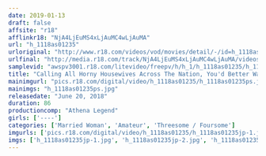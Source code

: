 ```yaml
---
date: 2019-01-13
draft: false
affsite: "r18"
afflinkr18: "NjA4LjEuMS4xLjAuMC4wLjAuMA"
url: "h_1118as01235"
urloriginal: "http://www.r18.com/videos/vod/movies/detail/-/id=h_1118as01235"
urlfinal: "http://media.r18.com/track/NjA4LjEuMS4xLjAuMC4wLjAuMA/videos/vod/movies/detail/-/id=h_1118as01235"
samplevid: "awspv3001.r18.com/litevideo/freepv/h/h_1/h_1118as01235/h_1118as01235_dmb_s.mp4"
title: "Calling All Horny Housewives Across The Nation, You'd Better Wash Your Pussies And Wait For Us Hey Ma'am, I'm Gonna Fuck You On Top Of Your Favorite Sheets!"
mainimgurl: "pics.r18.com/digital/video/h_1118as01235/h_1118as01235ps.jpg"
mainimgs: "h_1118as01235ps.jpg"
releasedate: "June 20, 2018"
duration: 86
productioncomp: "Athena Legend"
girls: ['----']
categories: ['Married Woman', 'Amateur', 'Threesome / Foursome']
imgurls: ['pics.r18.com/digital/video/h_1118as01235/h_1118as01235jp-1.jpg', 'pics.r18.com/digital/video/h_1118as01235/h_1118as01235jp-2.jpg', 'pics.r18.com/digital/video/h_1118as01235/h_1118as01235jp-3.jpg', 'pics.r18.com/digital/video/h_1118as01235/h_1118as01235jp-4.jpg', 'pics.r18.com/digital/video/h_1118as01235/h_1118as01235jp-5.jpg', 'pics.r18.com/digital/video/h_1118as01235/h_1118as01235jp-6.jpg', 'pics.r18.com/digital/video/h_1118as01235/h_1118as01235jp-7.jpg', 'pics.r18.com/digital/video/h_1118as01235/h_1118as01235jp-8.jpg', 'pics.r18.com/digital/video/h_1118as01235/h_1118as01235jp-9.jpg', 'pics.r18.com/digital/video/h_1118as01235/h_1118as01235jp-10.jpg', 'pics.r18.com/digital/video/h_1118as01235/h_1118as01235jp-11.jpg', 'pics.r18.com/digital/video/h_1118as01235/h_1118as01235jp-12.jpg', 'pics.r18.com/digital/video/h_1118as01235/h_1118as01235jp-13.jpg', 'pics.r18.com/digital/video/h_1118as01235/h_1118as01235jp-14.jpg', 'pics.r18.com/digital/video/h_1118as01235/h_1118as01235jp-15.jpg', 'pics.r18.com/digital/video/h_1118as01235/h_1118as01235jp-16.jpg', 'pics.r18.com/digital/video/h_1118as01235/h_1118as01235jp-17.jpg', 'pics.r18.com/digital/video/h_1118as01235/h_1118as01235jp-18.jpg', 'pics.r18.com/digital/video/h_1118as01235/h_1118as01235jp-19.jpg', 'pics.r18.com/digital/video/h_1118as01235/h_1118as01235jp-20.jpg']
imgs: ['h_1118as01235jp-1.jpg', 'h_1118as01235jp-2.jpg', 'h_1118as01235jp-3.jpg', 'h_1118as01235jp-4.jpg', 'h_1118as01235jp-5.jpg', 'h_1118as01235jp-6.jpg', 'h_1118as01235jp-7.jpg', 'h_1118as01235jp-8.jpg', 'h_1118as01235jp-9.jpg', 'h_1118as01235jp-10.jpg', 'h_1118as01235jp-11.jpg', 'h_1118as01235jp-12.jpg', 'h_1118as01235jp-13.jpg', 'h_1118as01235jp-14.jpg', 'h_1118as01235jp-15.jpg', 'h_1118as01235jp-16.jpg', 'h_1118as01235jp-17.jpg', 'h_1118as01235jp-18.jpg', 'h_1118as01235jp-19.jpg', 'h_1118as01235jp-20.jpg']
---
```

